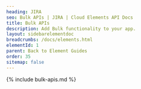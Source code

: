 ```yaml
---
heading: JIRA
seo: Bulk APIs | JIRA | Cloud Elements API Docs
title: Bulk APIs
description: Add Bulk functionality to your app.
layout: sidebarelementdoc
breadcrumbs: /docs/elements.html
elementId: 1
parent: Back to Element Guides
order: 35
sitemap: false
---
```


{% include bulk-apis.md %}
